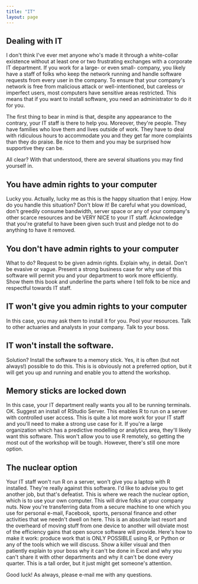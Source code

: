 ```yaml
---
title: "IT"
layout: page
---
```


## Dealing with IT

I don't think I've ever met anyone who's made it through a white-collar existence without at least one or two frustrating exchanges with a corporate IT department. If you work for a large- or even small- company, you likely have a staff of folks who keep the network running and handle software requests from every user in the company. To ensure that your company's network is free from malicious attack or well-intentioned, but careless or imperfect users, most computers have sensitive areas restricted. This means that if you want to install software, you need an administrator to do it for you.

The first thing to bear in mind is that, despite any appearance to the contrary, your IT staff is there to help you. Moreover, they're people. They have families who love them and lives outside of work. They have to deal with ridiculous hours to accommodate you and they get far more complaints than they do praise. Be nice to them and you may be surprised how supportive they can be.

All clear? With that understood, there are several situations you may find yourself in. 

## You have admin rights to your computer

Lucky you. Actually, lucky me as this is the happy situation that I enjoy. How do you handle this situation? Don't blow it! Be careful what you download, don't greedily consume bandwidth, server space or any of your company's other scarce resources and be VERY NICE to your IT staff. Acknowledge that you're grateful to have been given such trust and pledge not to do anything to have it removed.

## You don't have admin rights to your computer

What to do? Request to be given admin rights. Explain why, in detail. Don't be evasive or vague. Present a strong business case for why use of this software will permit you and your department to work more efficiently. Show them this book and underline the parts where I tell folk to be nice and respectful towards IT staff.

## IT won't give you admin rights to your computer

In this case, you may ask them to install it for you. Pool your resources. Talk to other actuaries and analysts in your company. Talk to your boss.

## IT won't install the software.

Solution? Install the software to a memory stick. Yes, it is often (but not always!) possible to do this. This is is obviously not a preferred option, but it will get you up and running and enable you to attend the workshop.

## Memory sticks are locked down

In this case, your IT department really wants you all to be running terminals. OK. Suggest an install of RStudio Server. This enables R to run on a server with controlled user access. This is quite a lot more work for your IT staff and you'll need to make a strong use case for it. If you're a large organization which has a predictive modelling or analytics area, they'll likely want this software. This won't allow you to use R remotely, so getting the most out of the workshop will be tough. However, there's still one more option.

## The nuclear option

Your IT staff won't run R on a server, won't give you a laptop with R installed. They're really against this software. I'd like to advise you to get another job, but that's defeatist. This is where we reach the nuclear option, which is to use your own computer. This will drive folks at your company nuts. Now you're transferring data from a secure machine to one which you use for personal e-mail, Facebook, sports, personal finance and other activities that we needn't dwell on here. This is an absolute last resort and the overheard of moving stuff from one device to another will obviate most of the efficiency gains that open source software will provide. Here's how to make it work: produce work that is ONLY POSSIBLE using R, or Python or any of the tools which we will discuss. Show a killer visual and then patiently explain to your boss why it can't be done in Excel and why you can't share it with other departments and why it can't be done every quarter. This is a tall order, but it just might get someone's attention.

Good luck! As always, please e-mail me with any questions.